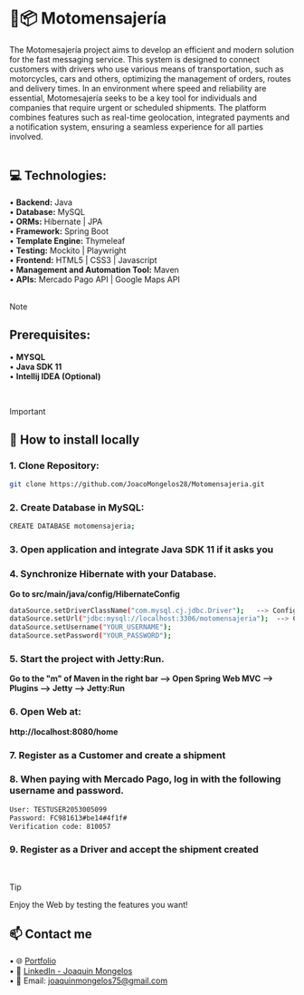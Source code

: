 # 🚗📦 Motomensajería

The Motomesajería project aims to develop an efficient and modern solution for the fast messaging service. This system is designed to connect customers with drivers who use various means of transportation, such as motorcycles, cars and others, optimizing the management of orders, routes and delivery times. In an environment where speed and reliability are essential, Motomesajería seeks to be a key tool for individuals and companies that require urgent or scheduled shipments. The platform combines features such as real-time geolocation, integrated payments and a notification system, ensuring a seamless experience for all parties involved.<br><br>

## 💻 Technologies:<br>
•	**Backend:** Java<br>
•	**Database:** MySQL<br>
•	**ORMs:** Hibernate | JPA<br>
•	**Framework:** Spring Boot<br>
• **Template Engine:** Thymeleaf<br>
•	**Testing:** Mockito | Playwright<br>
•	**Frontend:** HTML5 | CSS3 | Javascript<br>
• **Management and Automation Tool:** Maven<br>
•	**APIs:** Mercado Pago API | Google Maps API<br><br>

> [!NOTE]
> ## Prerequisites:<br>
> • **MYSQL**<br>
> • **Java SDK 11**<br>
> • **Intellij IDEA (Optional)**

<br>

> [!IMPORTANT]
> ## 🚀 How to install locally
> ### 1.	Clone Repository:
> ```bash
> git clone https://github.com/JoacoMongelos28/Motomensajeria.git
> ```
> ### 2.	Create Database in MySQL:
> ```bash
> CREATE DATABASE motomensajeria;
> ```
> ### 3. Open application and integrate Java SDK 11 if it asks you
> ### 4.	Synchronize Hibernate with your Database.
> **Go to src/main/java/config/HibernateConfig**
>```bash
> dataSource.setDriverClassName("com.mysql.cj.jdbc.Driver");   --> Configure according to the drivers of your Database
> dataSource.setUrl("jdbc:mysql://localhost:3306/motomensajeria");  --> Configure according to your Database
> dataSource.setUsername("YOUR_USERNAME");
> dataSource.setPassword("YOUR_PASSWORD");
>```
> ### 5.	Start the project with Jetty:Run.
> **Go to the "m" of Maven in the right bar --> Open Spring Web MVC --> Plugins --> Jetty --> Jetty:Run**
> ### 6. Open Web at:
> **http://localhost:8080/home**
> ### 7.	Register as a Customer and create a shipment
> ### 8.	When paying with Mercado Pago, log in with the following username and password.
> ```bash
> User: TESTUSER2053005099
> Password: FC981613#be14#4f1f#
> Verification code: 810057
> ```
> ### 9.	Register as a Driver and accept the shipment created

<br>

> [!TIP]
> Enjoy the Web by testing the features you want!

## 📫 Contact me
• 🌐 [Portfolio](https://joaquinmongelos.netlify.app/)<br>
• 💼 [LinkedIn - Joaquin Mongelos](https://www.linkedin.com/in/joaquinmongelos)<br>
• 📧 Email: joaquinmongelos75@gmail.com

